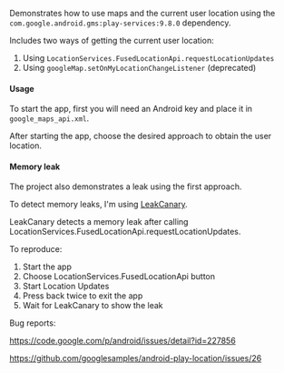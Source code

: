 Demonstrates how to use maps and the current user location using the `com.google.android.gms:play-services:9.8.0` dependency.

Includes two ways of getting the current user location:

1. Using `LocationServices.FusedLocationApi.requestLocationUpdates`
2. Using `googleMap.setOnMyLocationChangeListener` (deprecated)

#### Usage ####

To start the app, first you will need an Android key and place it in `google_maps_api.xml`.

After starting the app, choose the desired approach to obtain the user location.

#### Memory leak ####

The project also demonstrates a leak using the first approach. 

To detect memory leaks, I'm using [LeakCanary](https://github.com/square/leakcanary).

LeakCanary detects a memory leak after calling LocationServices.FusedLocationApi.requestLocationUpdates.

To reproduce:

1. Start the app
2. Choose LocationServices.FusedLocationApi button
3. Start Location Updates
4. Press back twice to exit the app
5. Wait for LeakCanary to show the leak

Bug reports:

https://code.google.com/p/android/issues/detail?id=227856

https://github.com/googlesamples/android-play-location/issues/26
